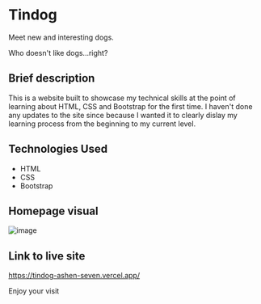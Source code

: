 # Tindog

Meet new and interesting dogs.

Who doesn't like dogs...right?
	
## Brief description
This is a website built to showcase my technical skills at the point of learning about HTML, CSS and Bootstrap for the first time.
I haven't done any updates to the site since because I wanted it to clearly dislay my learning process from the beginning to my current level.

## Technologies Used

* HTML
* CSS
* Bootstrap
	
## Homepage visual

![image](https://user-images.githubusercontent.com/124366412/224079588-22a05972-2817-4804-b0f5-a5e642f9bb23.png)
	
## Link to live site
https://tindog-ashen-seven.vercel.app/

Enjoy your visit
